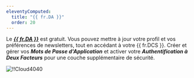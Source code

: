 ```yaml
---
eleventyComputed:
  title: "{{ fr.DA }}"
  order: 20
---
```

Le [***{{ fr.DA }}***](https://portal.devolutions.com/) est gratuit. Vous pouvez mettre à jour votre profil et vos préférences de newsletters, tout en accédant à votre {{ fr.DCS }}. Créer et gérer vos ***Mots de Passe d'Application*** et activer votre ***Authentification à Deux Facteurs*** pour une couche supplémentaire de sécurité.

![!!Cloud4040](https://cdnweb.devolutions.net/docs/docs_en_cloud_Cloud4040.png)
